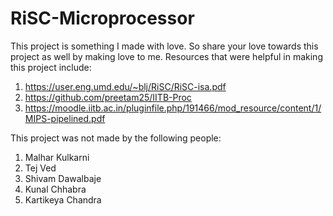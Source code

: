 # RiSC-Microprocessor

This project is something I made with love. So share your love towards this project as well by making love to me. Resources that were helpful in making this project include:
1. https://user.eng.umd.edu/~blj/RiSC/RiSC-isa.pdf
2. https://github.com/preetam25/IITB-Proc
3. https://moodle.iitb.ac.in/pluginfile.php/191466/mod_resource/content/1/MIPS-pipelined.pdf

This project was not made by the following people:
1. Malhar Kulkarni
2. Tej Ved
3. Shivam Dawalbaje
4. Kunal Chhabra
5. Kartikeya Chandra
